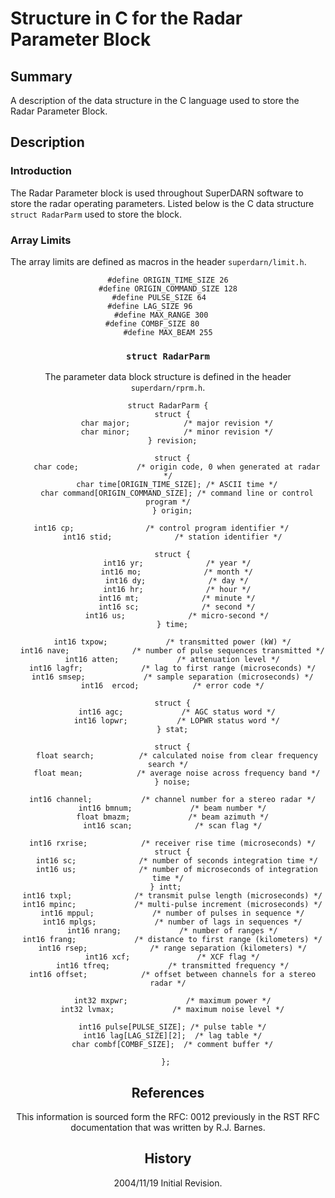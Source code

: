 <!--
(C) copyright 2020 VT SuperDARN, Virginia Polytechnic Institute & State University
author: Kevin Sterne
-->

# Structure in C for the Radar Parameter Block

## Summary

A description of the data structure in the C language used to store the Radar Parameter Block.

## Description

### Introduction
The Radar Parameter block is used throughout SuperDARN software to store the radar operating parameters. Listed below is the C data structure <code>struct RadarParm</code> used to store the block.

### Array Limits

The array limits are defined as macros in the header `superdarn/limit.h`.
<center>
<table cellspacing="3" bgcolor="e0e0e0" width="100%">

```
#define ORIGIN_TIME_SIZE 26
#define ORIGIN_COMMAND_SIZE 128
#define PULSE_SIZE 64    
#define LAG_SIZE 96	       
#define MAX_RANGE 300	
#define COMBF_SIZE 80       
#define MAX_BEAM 255
```

### `struct RadarParm`

The parameter data block structure is defined in the header `superdarn/rprm.h`.
```
struct RadarParm {
  struct {
    char major;            /* major revision */
    char minor;            /* minor revision */
  } revision;

  struct {
    char code;             /* origin code, 0 when generated at radar */
    char time[ORIGIN_TIME_SIZE]; /* ASCII time */
    char command[ORIGIN_COMMAND_SIZE]; /* command line or control program */
  } origin;

  int16 cp;                /* control program identifier */     
  int16 stid;              /* station identifier */

  struct {
    int16 yr;              /* year */
    int16 mo;              /* month */
    int16 dy;              /* day */
    int16 hr;              /* hour */
    int16 mt;              /* minute */
    int16 sc;              /* second */
    int16 us;              /* micro-second */
  } time;

  int16 txpow;             /* transmitted power (kW) */
  int16 nave;              /* number of pulse sequences transmitted */
  int16 atten;             /* attenuation level */
  int16 lagfr;             /* lag to first range (microseconds) */
  int16 smsep;             /* sample separation (microseconds) */
  int16  ercod;            /* error code */
           
  struct {
    int16 agc;             /* AGC status word */
    int16 lopwr;           /* LOPWR status word */
  } stat;

  struct {
    float search;          /* calculated noise from clear frequency search */
    float mean;            /* average noise across frequency band */
  } noise;

  int16 channel;           /* channel number for a stereo radar */
  int16 bmnum;             /* beam number */
  float bmazm;             /* beam azimuth */
  int16 scan;              /* scan flag */
 
  int16 rxrise;            /* receiver rise time (microseconds) */
  struct {
    int16 sc;              /* number of seconds integration time */
    int16 us;              /* number of microseconds of integration time */
  } intt;   
  int16 txpl;              /* transmit pulse length (microseconds) */
  int16 mpinc;             /* multi-pulse increment (microseconds) */
  int16 mppul;             /* number of pulses in sequence */
  int16 mplgs;             /* number of lags in sequences */
  int16 nrang;             /* number of ranges */
  int16 frang;             /* distance to first range (kilometers) */
  int16 rsep;              /* range separation (kilometers) */
  int16 xcf;               /* XCF flag */
  int16 tfreq;             /* transmitted frequency */
  int16 offset;            /* offset between channels for a stereo radar */

  int32 mxpwr;             /* maximum power */
  int32 lvmax;             /* maximum noise level */

  int16 pulse[PULSE_SIZE]; /* pulse table */
  int16 lag[LAG_SIZE][2];  /* lag table */
  char combf[COMBF_SIZE];  /* comment buffer */

}; 
``` 

## References

This information is sourced form the RFC: 0012 previously in the RST RFC documentation that was written by R.J. Barnes.

## History
2004/11/19  Initial Revision.


